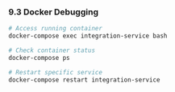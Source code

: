 ### 9.3 Docker Debugging

```bash
# Access running container
docker-compose exec integration-service bash

# Check container status
docker-compose ps

# Restart specific service
docker-compose restart integration-service
```
